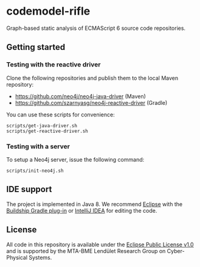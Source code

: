 # codemodel-rifle

Graph-based static analysis of ECMAScript 6 source code repositories.

## Getting started

### Testing with the reactive driver

Clone the following repositories and publish them to the local Maven repository:

* https://github.com/neo4j/neo4j-java-driver (Maven)
* https://github.com/szarnyasg/neo4j-reactive-driver (Gradle)

You can use these scripts for convenience:

```
scripts/get-java-driver.sh
scripts/get-reactive-driver.sh
```

### Testing with a server

To setup a Neo4j server, issue the following command:

```
scripts/init-neo4j.sh
```

## IDE support

The project is implemented in Java 8. We recommend [Eclipse](http://www.eclipse.org/downloads/eclipse-packages/) with the [Buildship Gradle plug-in](https://projects.eclipse.org/projects/tools.buildship) or [IntelliJ IDEA](https://www.jetbrains.com/idea/) for editing the code.

## License

All code in this repository is available under the [Eclipse Public License v1.0](http://www.eclipse.org/legal/epl-v10.html) and is supported by the MTA-BME Lendület Research Group on Cyber-Physical Systems.
